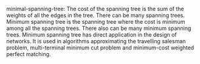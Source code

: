 minimal-spanning-tree:
The cost of the spanning tree is the sum of the weights of all the edges in the tree. There can be many spanning trees. Minimum spanning tree is the spanning tree where the cost is minimum among all the spanning trees. There also can be many minimum spanning trees.
Minimum spanning tree has direct application in the design of networks. It is used in algorithms approximating the travelling salesman problem, multi-terminal minimum cut problem and minimum-cost weighted perfect matching.
